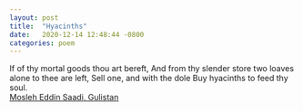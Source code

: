 ```yaml
---
layout: post
title:  "Hyacinths"
date:   2020-12-14 12:48:44 -0800
categories: poem
---
```


 If of thy mortal goods thou art bereft, And from thy slender store two loaves alone to thee are left, Sell one, and with the dole Buy hyacinths to feed thy soul.<br>
<a href="https://quotes.yourdictionary.com/author/quote/586588">Mosleh Eddin Saadi, Gulistan</a>
 